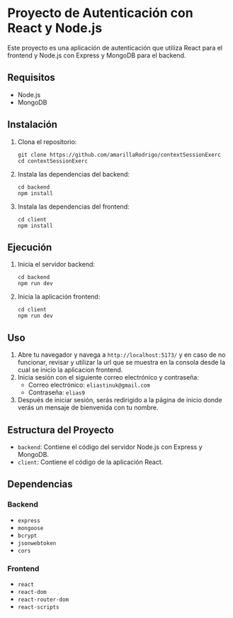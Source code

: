 # Proyecto de Autenticación con React y Node.js

Este proyecto es una aplicación de autenticación que utiliza React para el frontend y Node.js con Express y MongoDB para el backend.

## Requisitos

- Node.js
- MongoDB

## Instalación

1. Clona el repositorio:

   ```
   git clone https://github.com/amarillaRodrigo/contextSessionExerc
   cd contextSessionExerc
   ```

2. Instala las dependencias del backend:

   ```
   cd backend
   npm install
   ```

3. Instala las dependencias del frontend:
   ```
   cd client
   npm install
   ```

## Ejecución

1. Inicia el servidor backend:

   ```
   cd backend
   npm run dev
   ```

2. Inicia la aplicación frontend:
   ```
   cd client
   npm run dev
   ```

## Uso

1. Abre tu navegador y navega a `http://localhost:5173/` y en caso de no funcionar, revisar y utilizar la url que se muestra en la consola desde la cual se inicio la aplicacion frontend.
2. Inicia sesión con el siguiente correo electrónico y contraseña:
   - Correo electrónico: `eliastinuk@gmail.com`
   - Contraseña: `elias9`
3. Después de iniciar sesión, serás redirigido a la página de inicio donde verás un mensaje de bienvenida con tu nombre.

## Estructura del Proyecto

- `backend`: Contiene el código del servidor Node.js con Express y MongoDB.
- `client`: Contiene el código de la aplicación React.

## Dependencias

### Backend

- `express`
- `mongoose`
- `bcrypt`
- `jsonwebtoken`
- `cors`

### Frontend

- `react`
- `react-dom`
- `react-router-dom`
- `react-scripts`
